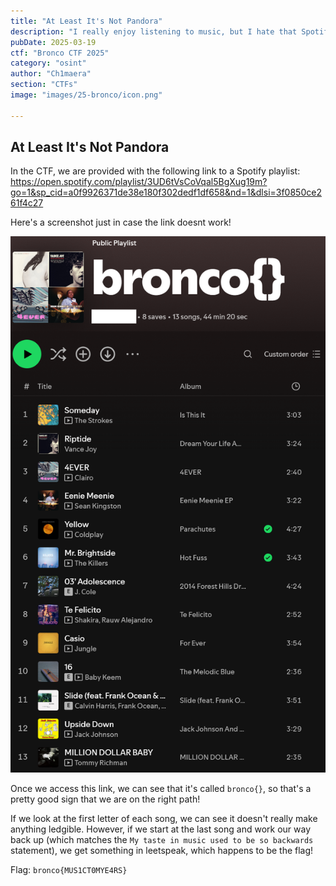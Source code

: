 ```yaml
---
title: "At Least It's Not Pandora"
description: "I really enjoy listening to music, but I hate that Spotify keeps shuffling my playlists. \nMy taste in music used to be so backwards. \nP.S. One of the songs is my favorite song."
pubDate: 2025-03-19
ctf: "Bronco CTF 2025"
category: "osint"
author: "Ch1maera"
section: "CTFs"
image: "images/25-bronco/icon.png"

---
```


## At Least It's Not Pandora

In the CTF, we are provided with the following link to a Spotify playlist: 
https://open.spotify.com/playlist/3UD6tVsCoVqal5BgXug19m?go=1&sp_cid=a0f9926371de38e180f302dedf1df658&nd=1&dlsi=3f0850ce261f4c27

Here's a screenshot just in case the link doesnt work!

![image of At Least its Not Pandora spotify playlist](images/25-bronco/atleastitsnotpandora.png)

Once we access this link, we can see that it's called `bronco{}`, so that's a pretty good sign that we are on the right path! 

If we look at the first letter of each song, we can see it doesn't really make anything ledgible. However, if we start at the last song and work our way back up (which matches the `My taste in music used to be so backwards` statement), we get something in leetspeak, which happens to be the flag!

Flag: `bronco{MUS1CT0MYE4RS}`




